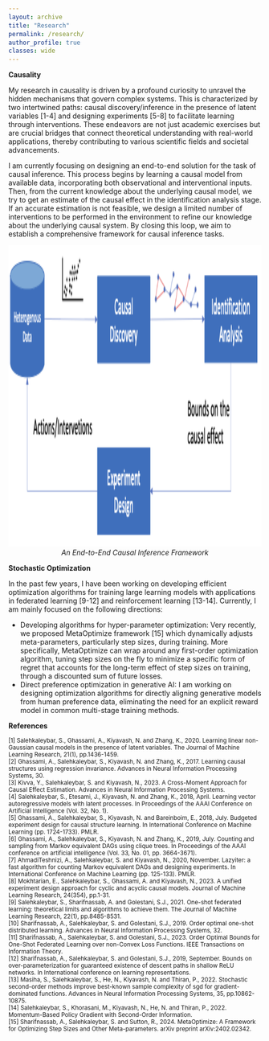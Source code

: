 ```yaml
---
layout: archive
title: "Research"
permalink: /research/
author_profile: true
classes: wide
---
```


**Causality**

My research in causality is driven by a profound curiosity to unravel the hidden mechanisms that govern complex systems. This is characterized by two intertwined paths: causal discovery/inference in the presence of latent variables [1-4] and designing experiments [5-8] to facilitate learning through interventions. These endeavors are not just academic exercises but are crucial bridges that connect theoretical understanding with real-world applications, thereby contributing to various scientific fields and societal advancements. 

I am currently focusing on designing an end-to-end solution for the task of causal inference. This process begins by learning a causal model from available data, incorporating both observational and interventional inputs. Then, from the current knowledge about the underlying causal model, we try to get an estimate of the causal effect in the identification analysis stage. If an accurate estimation is not feasible, we design a limited number of interventions to be performed in the environment to refine our knowledge about the underlying causal system. By closing this loop, we aim to establish a comprehensive framework for causal inference tasks.

<div style="text-align: center;">
    <img src="/assets/images/Causal_Framework.png" alt="End-to-End Causal Inference Framework" width="800" height="600">
    <br>
    <em>An End-to-End Causal Inference Framework</em>
</div>

**Stochastic Optimization**

In the past few years, I have been working on developing efficient optimization algorithms for training large learning models with applications in  federated learning [9-12] and reinforcement learning [13-14]. Currently, I am mainly focused on the following directions:
- Developing algorithms for hyper-parameter optimization: Very recently, we proposed MetaOptimize framework [15] which dynamically adjusts meta-parameters, particularly step sizes, during training. More specifically, MetaOptimize can wrap around any first-order optimization algorithm, tuning step sizes on the fly to minimize a specific form of regret that accounts for the long-term effect of step sizes on training, through a discounted sum of future losses.
- Direct preference optimization in generative AI: I am working on designing optimization algorithms for directly aligning generative models from human preference data, eliminating the need for an explicit reward model in common multi-stage training methods.

**References**
<p style="font-size:smaller;">
[1] Salehkaleybar, S., Ghassami, A., Kiyavash, N. and Zhang, K., 2020. Learning linear non-Gaussian causal models in the presence of latent variables. The Journal of Machine Learning Research, 21(1), pp.1436-1459.
<br>
[2] Ghassami, A., Salehkaleybar, S., Kiyavash, N. and Zhang, K., 2017. Learning causal structures using regression invariance. Advances in Neural Information Processing Systems, 30.
<br>
[3] Kivva, Y., Salehkaleybar, S. and Kiyavash, N., 2023. A Cross-Moment Approach for Causal Effect Estimation. Advances in Neural Information Processing Systems.
<br>
[4] Salehkaleybar, S., Etesami, J., Kiyavash, N. and Zhang, K., 2018, April. Learning vector autoregressive models with latent processes. In Proceedings of the AAAI Conference on Artificial Intelligence (Vol. 32, No. 1).
<br>
[5] Ghassami, A., Salehkaleybar, S., Kiyavash, N. and Bareinboim, E., 2018, July. Budgeted experiment design for causal structure learning. In International Conference on Machine Learning (pp. 1724-1733). PMLR.
<br>
[6] Ghassami, A., Salehkaleybar, S., Kiyavash, N. and Zhang, K., 2019, July. Counting and sampling from Markov equivalent DAGs using clique trees. In Proceedings of the AAAI conference on artificial intelligence (Vol. 33, No. 01, pp. 3664-3671).
<br>
[7] AhmadiTeshnizi, A., Salehkaleybar, S. and Kiyavash, N., 2020, November. Lazyiter: a fast algorithm for counting Markov equivalent DAGs and designing experiments. In International Conference on Machine Learning (pp. 125-133). PMLR.
<br>
[8] Mokhtarian, E., Salehkaleybar, S., Ghassami, A. and Kiyavash, N., 2023. A unified experiment design approach for cyclic and acyclic causal models. Journal of Machine Learning Research, 24(354), pp.1-31.
<br>
[9] Salehkaleybar, S., Sharifnassab, A. and Golestani, S.J., 2021. One-shot federated learning: theoretical limits and algorithms to achieve them. The Journal of Machine Learning Research, 22(1), pp.8485-8531.
<br>
[10] Sharifnassab, A., Salehkaleybar, S. and Golestani, S.J., 2019. Order optimal one-shot distributed learning. Advances in Neural Information Processing Systems, 32.
<br>
[11] Sharifnassab, A., Salehkaleybar, S. and Golestani, S.J., 2023. Order Optimal Bounds for One-Shot Federated Learning over non-Convex Loss Functions. IEEE Transactions on Information Theory.
<br>
[12] Sharifnassab, A., Salehkaleybar, S. and Golestani, S.J., 2019, September. Bounds on over-parameterization for guaranteed existence of descent paths in shallow ReLU networks. In International conference on learning representations.
<br>
[13] Masiha, S., Salehkaleybar, S., He, N., Kiyavash, N. and Thiran, P., 2022. Stochastic second-order methods improve best-known sample complexity of sgd for gradient-dominated functions. Advances in
Neural Information Processing Systems, 35, pp.10862-10875.
<br>
[14] Salehkaleybar, S., Khorasani, M., Kiyavash, N., He, N. and Thiran, P., 2022. Momentum-Based Policy Gradient with Second-Order Information.
<br>
[15] Sharifnassab, A., Salehkaleybar, S. and Sutton, R., 2024. MetaOptimize: A Framework for Optimizing Step Sizes and Other Meta-parameters. arXiv preprint arXiv:2402.02342.
</p>
